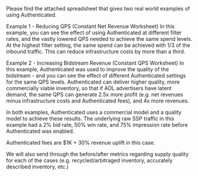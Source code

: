 Please find the attached spreadsheet that gives two real world examples of using Authenticated.

Example 1 - Reducing QPS (Constant Net Revenue Worksheet)
In this example, you can see the effect of using Authenticated at different filter rates, and the vastly lowered QPS needed to achieve the same spend levels.  At the highest filter setting, the same spend can be achieved with 1/3 of the inbound traffic.  This can reduce infrastructure costs by more than a third.

Example 2 - Increasing Bidstream Revenue (Constant QPS Worksheet)
In this example, Authenticated was used to improve the quality of the bidstream - and you can see the effect of different Authenticated settings for the same QPS levels.  Authenticated can deliver higher quality, more commercially viable inventory, so that if AOL advertisers have latent demand, the same QPS can generate 2.5x more profit (e.g. net revenues minus infrastructure costs and Authenticated fees), and 4x more revenues.

In both examples, Authenticated uses a commercial model and a quality model to achieve these results.  The underlying raw SSP traffic in this example had a 2% bid rate, 50% win rate, and 75% impression rate before Authenticated was enabled.

Authenticated fees are $1K + 30% revenue uplift in this case.

We will also send through the before/after metrics regarding supply quality for each of the cases (e.g. recycled/arbitraged inventory, accurately described inventory, etc.)
